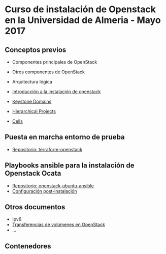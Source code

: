 # Curso de instalación de Openstack en la Universidad de Almeria - Mayo 2017

## Conceptos previos

* Componentes principales de OpenStack
* Otros componentes de OpenStack
* Arquitectura lógica
* [Introducción a la instalación de openstack](https://iesgn.github.io/curso-ual17/instalacion_openstack.html#/)

* [Keystone Domains](https://wiki.openstack.org/wiki/Domains)
* [Hierarchical Projects](https://specs.openstack.org/openstack/keystone-specs/specs/juno/hierarchical_multitenancy.html)
* [Cells](https://docs.openstack.org/developer/nova/cells.html#manifesto)

 ## Puesta en marcha entorno de prueba

 * [Repositorio: terraform-openstack](https://github.com/iesgn/terraform-openstack/)

 ## Playbooks ansible para la instalación de Openstack Ocata

 * [Repositorio: openstack-ubuntu-ansible](https://github.com/iesgn/openstack-ubuntu-ansible/tree/ocata)
 * [Configuración post-instalación](post.md)

 ## Otros documentos

 * Ipv6
 * [Transferencias de volúmenes en OpenStack](http://www.josedomingo.org/pledin/2016/04/transferencias-de-volumenes-en-openstack/)
 * ...

 ## Contenedores
